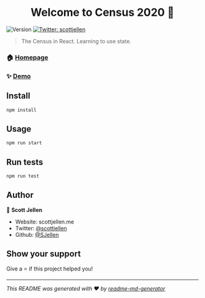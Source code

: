<h1 align="center">Welcome to Census 2020 👋</h1>
<p>
  <img alt="Version" src="https://img.shields.io/badge/version-The Census in React. Learning to use state.-blue.svg?cacheSeconds=2592000" />
  <a href="https://twitter.com/scottjellen" target="_blank">
    <img alt="Twitter: scottjellen" src="https://img.shields.io/twitter/follow/scottjellen.svg?style=social" />
  </a>
</p>

> The Census in React. Learning to use state.

### 🏠 [Homepage](https://census2020.now.sh)

### ✨ [Demo](https://census2020.now.sh)

## Install

```sh
npm install
```

## Usage

```sh
npm run start
```

## Run tests

```sh
npm run test
```

## Author

👤 **Scott Jellen**

* Website: scottjellen.me
* Twitter: [@scottjellen](https://twitter.com/scottjellen)
* Github: [@SJellen](https://github.com/SJellen)

## Show your support

Give a ⭐️ if this project helped you!

***
_This README was generated with ❤️ by [readme-md-generator](https://github.com/kefranabg/readme-md-generator)_